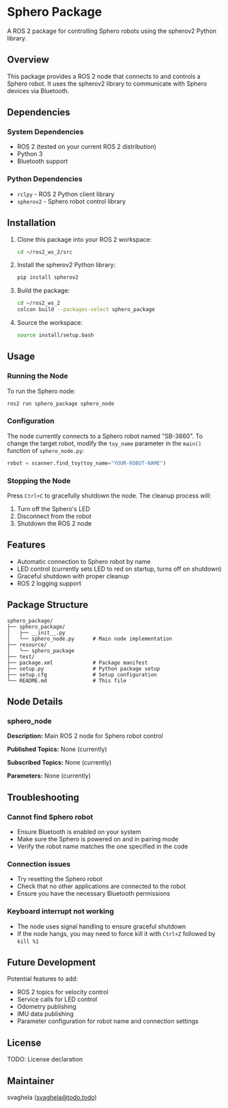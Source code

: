 # Sphero Package

A ROS 2 package for controlling Sphero robots using the spherov2 Python library.

## Overview

This package provides a ROS 2 node that connects to and controls a Sphero robot. It uses the spherov2 library to communicate with Sphero devices via Bluetooth.

## Dependencies

### System Dependencies
- ROS 2 (tested on your current ROS 2 distribution)
- Python 3
- Bluetooth support

### Python Dependencies
- `rclpy` - ROS 2 Python client library
- `spherov2` - Sphero robot control library

## Installation

1. Clone this package into your ROS 2 workspace:
   ```bash
   cd ~/ros2_ws_2/src
   ```

2. Install the spherov2 Python library:
   ```bash
   pip install spherov2
   ```

3. Build the package:
   ```bash
   cd ~/ros2_ws_2
   colcon build --packages-select sphero_package
   ```

4. Source the workspace:
   ```bash
   source install/setup.bash
   ```

## Usage

### Running the Node

To run the Sphero node:

```bash
ros2 run sphero_package sphero_node
```

### Configuration

The node currently connects to a Sphero robot named "SB-3660". To change the target robot, modify the `toy_name` parameter in the `main()` function of `sphero_node.py`:

```python
robot = scanner.find_toy(toy_name="YOUR-ROBOT-NAME")
```

### Stopping the Node

Press `Ctrl+C` to gracefully shutdown the node. The cleanup process will:
1. Turn off the Sphero's LED
2. Disconnect from the robot
3. Shutdown the ROS 2 node

## Features

- Automatic connection to Sphero robot by name
- LED control (currently sets LED to red on startup, turns off on shutdown)
- Graceful shutdown with proper cleanup
- ROS 2 logging support

## Package Structure

```
sphero_package/
├── sphero_package/
│   ├── __init__.py
│   └── sphero_node.py      # Main node implementation
├── resource/
│   └── sphero_package
├── test/
├── package.xml             # Package manifest
├── setup.py                # Python package setup
├── setup.cfg               # Setup configuration
└── README.md               # This file
```

## Node Details

### sphero_node

**Description:** Main ROS 2 node for Sphero robot control

**Published Topics:** None (currently)

**Subscribed Topics:** None (currently)

**Parameters:** None (currently)

## Troubleshooting

### Cannot find Sphero robot
- Ensure Bluetooth is enabled on your system
- Make sure the Sphero is powered on and in pairing mode
- Verify the robot name matches the one specified in the code

### Connection issues
- Try resetting the Sphero robot
- Check that no other applications are connected to the robot
- Ensure you have the necessary Bluetooth permissions

### Keyboard interrupt not working
- The node uses signal handling to ensure graceful shutdown
- If the node hangs, you may need to force kill it with `Ctrl+Z` followed by `kill %1`

## Future Development

Potential features to add:
- ROS 2 topics for velocity control
- Service calls for LED control
- Odometry publishing
- IMU data publishing
- Parameter configuration for robot name and connection settings

## License

TODO: License declaration

## Maintainer

svaghela (svaghela@todo.todo)
